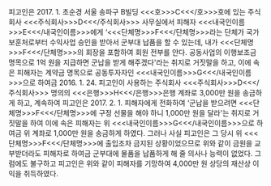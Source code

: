 피고인은 2017. 1. 초순경 서울 송파구 B빌딩 <<<호>>>C<<</호>>>호에 있는 주식회사 <<<주식회사>>>D<<</주식회사>>> 사무실에서 피해자 <<<내국인이름>>>E<<</내국인이름>>>에게 ‘<<<단체명>>>F<<</단체명>>>라는 단체가 국가보훈처로부터 수익사업 승인을 받아서 군부대 납품을 할 수 있는데, 내가 <<<단체명>>>F<<</단체명>>>의 회장을 포함하여 회원 전부를 안다. 공동사업의 이행보조금 명목으로 1억 원을 지급하면 군납을 받게 해주겠다'라는 취지로 거짓말을 하고, 이에 속은 피해자는 계약금 명목으로 공동투자자인 <<<내국인이름>>>G<<</내국인이름>>>으로 하여금 2016. 1. 24. 피고인이 사용하는 주식회사 <<<주식회사>>>D<<</주식회사>>> 명의의 <<<은행>>>H<<</은행>>>은행 계좌로 3,000만 원을 송금하게 하고, 계속하여 피고인은 2017. 2. 1. 피해자에게 전화하여 ‘군납을 받으려면 <<<단체명>>>F<<</단체명>>>에 구정 선물을 해야 하니 1,000만 원을 달라'는 취지로 거짓말을 하여 이에 속은 피해자는 위 <<<내국인이름>>>G<<</내국인이름>>>으로 하여금 위 계좌로 1,000만 원을 송금하게 하였다.
그러나 사실 피고인은 그 당시 위 <<<단체명>>>F<<</단체명>>>에 출입조차 금지된 상황이었으므로 위와 같이 금원을 교부받더라도 피해자로 하여금 군부대에 물품을 납품하게 해 줄 의사나 능력이 없었다.
그럼에도 불구하고 피고인은 위와 같이 피해자를 기망하여 4,000만 원 상당의 재산상 이익을 취득하였다.